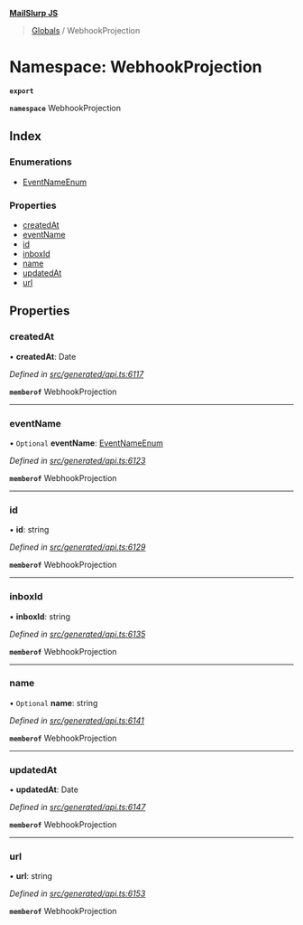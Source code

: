 **[MailSlurp JS](../README.md)**

> [Globals](../README.md) / WebhookProjection

# Namespace: WebhookProjection

**`export`** 

**`namespace`** WebhookProjection

## Index

### Enumerations

* [EventNameEnum](../enums/webhookprojection.eventnameenum.md)

### Properties

* [createdAt](webhookprojection.md#createdat)
* [eventName](webhookprojection.md#eventname)
* [id](webhookprojection.md#id)
* [inboxId](webhookprojection.md#inboxid)
* [name](webhookprojection.md#name)
* [updatedAt](webhookprojection.md#updatedat)
* [url](webhookprojection.md#url)

## Properties

### createdAt

•  **createdAt**: Date

*Defined in [src/generated/api.ts:6117](https://github.com/mailslurp/mailslurp-client/blob/730b817/src/generated/api.ts#L6117)*

**`memberof`** WebhookProjection

___

### eventName

• `Optional` **eventName**: [EventNameEnum](../enums/webhookprojection.eventnameenum.md)

*Defined in [src/generated/api.ts:6123](https://github.com/mailslurp/mailslurp-client/blob/730b817/src/generated/api.ts#L6123)*

**`memberof`** WebhookProjection

___

### id

•  **id**: string

*Defined in [src/generated/api.ts:6129](https://github.com/mailslurp/mailslurp-client/blob/730b817/src/generated/api.ts#L6129)*

**`memberof`** WebhookProjection

___

### inboxId

•  **inboxId**: string

*Defined in [src/generated/api.ts:6135](https://github.com/mailslurp/mailslurp-client/blob/730b817/src/generated/api.ts#L6135)*

**`memberof`** WebhookProjection

___

### name

• `Optional` **name**: string

*Defined in [src/generated/api.ts:6141](https://github.com/mailslurp/mailslurp-client/blob/730b817/src/generated/api.ts#L6141)*

**`memberof`** WebhookProjection

___

### updatedAt

•  **updatedAt**: Date

*Defined in [src/generated/api.ts:6147](https://github.com/mailslurp/mailslurp-client/blob/730b817/src/generated/api.ts#L6147)*

**`memberof`** WebhookProjection

___

### url

•  **url**: string

*Defined in [src/generated/api.ts:6153](https://github.com/mailslurp/mailslurp-client/blob/730b817/src/generated/api.ts#L6153)*

**`memberof`** WebhookProjection
